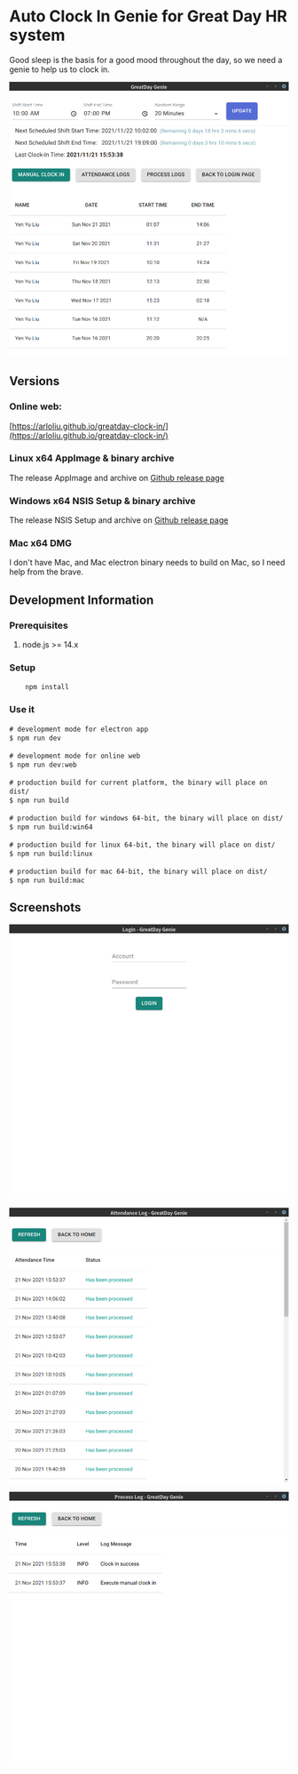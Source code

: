 # Auto Clock In Genie for Great Day HR system

Good sleep is the basis for a good mood throughout the day, so we need a genie to help us to clock in.

![Home](https://github.com/arloliu/greatday-clock-in/blob/main/images/gd-genie-screenshot-home.png?raw=true)

## Versions
### Online web:
[https://arloliu.github.io/greatday-clock-in/](https://arloliu.github.io/greatday-clock-in/)

### Linux x64 AppImage & binary archive
The release AppImage and archive on [Github release page](https://github.com/arloliu/greatday-clock-in/releases)
### Windows x64 NSIS Setup & binary archive
The release NSIS Setup and archive on [Github release page](https://github.com/arloliu/greatday-clock-in/releases)

### Mac x64 DMG
I don't have Mac, and Mac electron binary needs to build on Mac, so I need help from the brave.

## Development Information
### Prerequisites
1. node.js >= 14.x

### Setup
```
    npm install
```

### Use it

```
# development mode for electron app
$ npm run dev

# development mode for online web
$ npm run dev:web

# production build for current platform, the binary will place on dist/
$ npm run build

# production build for windows 64-bit, the binary will place on dist/
$ npm run build:win64

# production build for linux 64-bit, the binary will place on dist/
$ npm run build:linux

# production build for mac 64-bit, the binary will place on dist/
$ npm run build:mac

```

## Screenshots
![Login](https://github.com/arloliu/greatday-clock-in/blob/main/images/gd-genie-screenshot-login.png?raw=true)

![Attendance Log](https://github.com/arloliu/greatday-clock-in/blob/main/images/gd-genie-screenshot-attend-log.png?raw=true)

![Process Log](https://github.com/arloliu/greatday-clock-in/blob/main/images/gd-genie-screenshot-process-log.png?raw=true)

